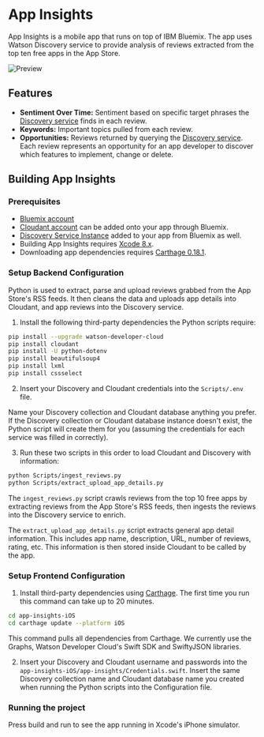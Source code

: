 # App Insights
App Insights is a mobile app that runs on top of IBM Bluemix. The app uses Watson Discovery service to provide analysis of reviews extracted from the top ten free apps in the App Store.

![Preview](images/app-insights.gif)

## Features

- **Sentiment Over Time:** Sentiment based on specific target phrases the [Discovery service](https://www.ibm.com/watson/developercloud/discovery.html) finds in each review.
- **Keywords:** Important topics pulled from each review.
- **Opportunities:** Reviews returned by querying the [Discovery service](https://www.ibm.com/watson/developercloud/discovery.html). Each review represents an opportunity for an app developer to discover which features to implement, change or delete.

## Building App Insights

### Prerequisites
- [Bluemix account](https://console.ng.bluemix.net/registration/?target=/catalog/services/discovery/)
- [Cloudant account](https://console.ng.bluemix.net/catalog/services/cloudant-nosql-db/) can be added onto your app through Bluemix.
- [Discovery Service Instance](https://developer.ibm.com/sso/bmregistration?target=/catalog/services/discovery/) added to your app from Bluemix as well.
- Building App Insights requires [Xcode 8.x](https://developer.apple.com/xcode/).
- Downloading app dependencies requires [Carthage 0.18.1](https://github.com/Carthage/Carthage?cm_mc_uid=58717655203614676882989&cm_mc_sid_50200000=1495829160).

### Setup Backend Configuration
Python is used to extract, parse and upload reviews grabbed from the App Store's RSS feeds. It then cleans the data and uploads app details into Cloudant, and app reviews into the Discovery service.

1. Install the following third-party dependencies the Python scripts require:

  ```bash
  pip install --upgrade watson-developer-cloud
  pip install cloudant
  pip install -U python-dotenv
  pip install beautifulsoup4
  pip install lxml
  pip install cssselect
  ```

2. Insert your Discovery and Cloudant credentials into the `Scripts/.env` file.

  Name your Discovery collection and Cloudant database anything you prefer. If the Discovery collection or Cloudant database instance doesn't exist, the Python script will create them for you (assuming the credentials for each service was filled in correctly).

3. Run these two scripts in this order to load Cloudant and Discovery with information:

  ```bash
  python Scripts/ingest_reviews.py
  python Scripts/extract_upload_app_details.py
  ```
  The `ingest_reviews.py` script crawls reviews from the top 10 free apps by extracting reviews from the App Store's RSS feeds, then ingests the reviews into the Discovery service to enrich.

  The `extract_upload_app_details.py` script extracts general app detail information. This includes app name, description, URL, number of reviews, rating, etc. This information is then stored inside Cloudant to be called by the app.

### Setup Frontend Configuration

1. Install third-party dependencies using [Carthage](https://github.com/Carthage/Carthage). The first time you run this command can take  up to 20 minutes.

  ```bash
  cd app-insights-iOS
  cd carthage update --platform iOS
  ```

  This command pulls all dependencies from Carthage. We currently use the Graphs, Watson Developer Cloud's Swift SDK and SwiftyJSON libraries.

2. Insert your Discovery and Cloudant username and passwords into the `app-insights-iOS/app-insights/Credentials.swift`. Insert the same Discovery collection name and Cloudant database name you created when running the Python scripts into the Configuration file.   

### Running the project
Press build and run to see the app running in Xcode's iPhone simulator.
